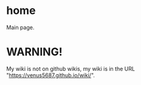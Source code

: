 # home
Main page.
# WARNING!
My wiki is not on github wikis, my wiki is in the URL "https://venus5687.github.io/wiki/".
